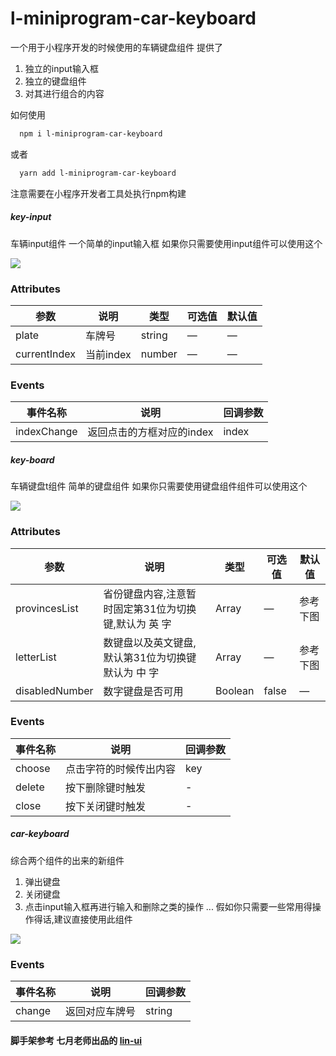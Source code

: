 # l-miniprogram-car-keyboard
一个用于小程序开发的时候使用的车辆键盘组件
提供了
1. 独立的input输入框
2. 独立的键盘组件
3. 对其进行组合的内容

如何使用

```bash
  npm i l-miniprogram-car-keyboard
```
或者
```bash
  yarn add l-miniprogram-car-keyboard
```
注意需要在小程序开发者工具处执行npm构建

##### key-input

车辆input组件
一个简单的input输入框
如果你只需要使用input组件可以使用这个

<img src="http://aboyl.org/2020-01-01-150227.png">

### Attributes
| 参数      | 说明          | 类型      | 可选值                           | 默认值  |
|---------- |-------------- |---------- |--------------------------------  |-------- |
| plate | 车牌号| string | — | — |
| currentIndex | 当前index| number | — | — |

### Events
| 事件名称 | 说明 | 回调参数 |
|---------- |-------- |---------- |
| indexChange | 返回点击的方框对应的index | index |

##### key-board

车辆键盘t组件
简单的键盘组件
如果你只需要使用键盘组件组件可以使用这个

<img src="http://aboyl.org/2020-01-01-151157.png">

### Attributes
| 参数      | 说明          | 类型      | 可选值                           | 默认值  |
|---------- |-------------- |---------- |--------------------------------  |-------- |
| provincesList | 省份键盘内容,注意暂时固定第31位为切换键,默认为 英 字 | Array | — | 参考下图 |
| letterList | 数键盘以及英文键盘,默认第31位为切换键 默认为 中 字| Array | — | 参考下图 |
| disabledNumber | 数字键盘是否可用| Boolean | false | — |

### Events
| 事件名称 | 说明 | 回调参数 |
|---------- |-------- |---------- |
| choose | 点击字符的时候传出内容 | key |
| delete | 按下删除键时触发 | - |
| close | 按下关闭键时触发 | - |


##### car-keyboard

综合两个组件的出来的新组件
1. 弹出键盘
2. 关闭键盘
3. 点击input输入框再进行输入和删除之类的操作
...
假如你只需要一些常用得操作得话,建议直接使用此组件
<img src="http://aboyl.org/2020-01-02-%E6%9C%AA%E5%91%BD%E5%90%8D.gif">

### Events
| 事件名称 | 说明 | 回调参数 |
|---------- |-------- |---------- |
| change | 返回对应车牌号 | string |



#### 脚手架参考 七月老师出品的 [lin-ui](https://github.com/TaleLin/lin-ui)

